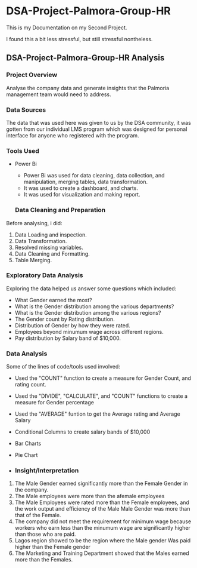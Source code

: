 # DSA-Project-Palmora-Group-HR
This is my Documentation on my Second Project.

I found this a bit less stressful, but still stressful nontheless.

## DSA-Project-Palmora-Group-HR Analysis

### Project Overview
Analyse the company data and generate insights that the Palmoria management
team would need to address.

### Data Sources
The data that was used here was given to us by the DSA community, it was gotten from our individual LMS program which was designed for personal interface for anyone who registered with the program.

### Tools Used
- Power Bi
   - Power Bi was used for data cleaning, data collection, and manipulation, merging tables, data transformation.
   - It was used to create a dashboard, and charts.
   - It was used for visualization and making report.
     
   ### Data Cleaning and Preparation 
Before analysing, i did:
1. Data Loading and inspection.
2. Data Transformation.
3. Resolved missing variables.
4. Data Cleaning and Formatting.
5. Table Merging.

### Exploratory Data Analysis
Exploring the data helped us answer some questions which included:
 - What Gender earned the most?
 - What is the Gender distribution among the various departments?
 - What is the Gender distribution among the various regions?
 - The Gender count by Rating distribution.
 - Distribution of Gender by how they were rated.
 - Employees beyond minumum wage across different regions.
 - Pay distribution by Salary band of $10,000. 

### Data Analysis
Some of the lines of code/tools used involved:
- Used the "COUNT" function to create a measure for Gender Count, and rating count.
- Used the "DIVIDE", "CALCULATE", and "COUNT" functions to create a measure for Gender percentage
- Used the "AVERAGE" funtion to get the Average rating and Average Salary
- Conditional Columns to create salary bands of $10,000
- Bar Charts
- Pie Chart

- ### Insight/Interpretation
 1. The Male Gender earned significantly more than the Female Gender in the company.
 2. The Male employees were more than the afemale employees
 3. The Male Employees were rated more than the Female employees, and the work output and efficiency of the Male Male Gender was more than that of the Female.
 4. The company did not meet the requirement for minimum wage because workers who earn less than the minumum wage are significantly higher than those who are paid.
 5. Lagos region showed to be the region where the Male gender Was paid higher than the Female gender
 6. The Marketing and Training Department showed that the Males earned more than the Females. 
